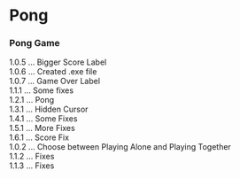 # Pong
### Pong Game
1.0.5 ... Bigger Score Label   
1.0.6 ... Created .exe file   
1.0.7 ... Game Over Label   
1.1.1 ... Some fixes   
1.2.1 ... Pong   
1.3.1 ... Hidden Cursor   
1.4.1 ... Some Fixes   
1.5.1 ... More Fixes   
1.6.1 ... Score Fix   
1.0.2 ... Choose between Playing Alone and Playing Together   
1.1.2 ... Fixes   
1.1.3 ... Fixes   